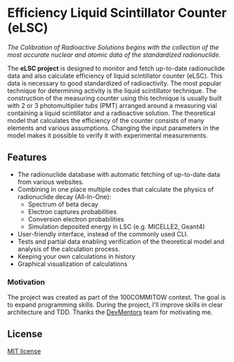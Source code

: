 # Efficiency Liquid Scintillator Counter (eLSC)

_The Calibration of Radioactive Solutions begins with the collection of the most accurate nuclear and atomic data of the standardized radionuclide._

The **eLSC project** is designed to monitor and fetch up-to-date radionuclide data and also calculate efficiency of liquid scintillator counter (eLSC). This data is necessary to good standardized of radioactivity. The most popular technique for determining activity is the liquid scintillator technique. The construction of the measuring counter using this technique is usually built with 2 or 3 photomultiplier tubs (PMT) arranged around a measuring vial containing a liquid scintillator and a radioactive solution.
The theoretical model that calculates the efficiency of the counter consists of many elements and various assumptions. Changing the input parameters in the model makes it possible to verify it with experimental measurements.

## Features

- The radionuclide database with automatic fetching of up-to-date data from various websites.
- Combining in one place multiple codes that calculate the physics of radionuclide decay (All-In-One):
  - Spectrum of beta decay
  - Electron captures probabilities
  - Conversion electron probabilities
  - Simulation deposited energy in LSC (e.g. MICELLE2, Geant4)
- User-friendly interface, instead of the commonly used CLI.
- Tests and partial data enabling verification of the theoretical model and analysis of the calculation process.
- Keeping your own calculations in history
- Graphical visualization of calculations

### Motivation

The project was created as part of the 100COMMITOW contest. The goal is to expand programming skills.
During the project, I'll improve skills in clear architecture and TDD.
Thanks the [DevMentors](https://github.com/devmentors) team for motivating me.

## License

[MIT license](https://github.com/ziemastz/efficiency-lsc/blob/main/LICENSE)